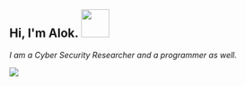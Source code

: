 <h2> Hi, I'm Alok. <img src="https://media.giphy.com/media/GJ759ZEwwWReo/giphy.gif" width="50"></h2>

*I am a Cyber Security Researcher and a programmer as well.*

![](https://komarev.com/ghpvc/?username=alokbatham&color=brightgreen)

<!--
**alokbatham/alokbatham** is a ✨ _special_ ✨ repository because its `README.md` (this file) appears on your GitHub profile.

Here are some ideas to get you started:

- 🔭 I’m currently working on ...
- 🌱 I’m currently learning ...
- 👯 I’m looking to collaborate on ...
- 🤔 I’m looking for help with ...
- 💬 Ask me about ...
- 📫 How to reach me: ...
- 😄 Pronouns: ...
- ⚡ Fun fact: ...
-->
